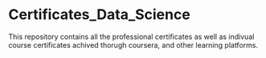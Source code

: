 # Certificates_Data_Science

This repository contains all the professional certificates as well as indivual course certificates achived thorugh coursera, and other learning platforms. 
